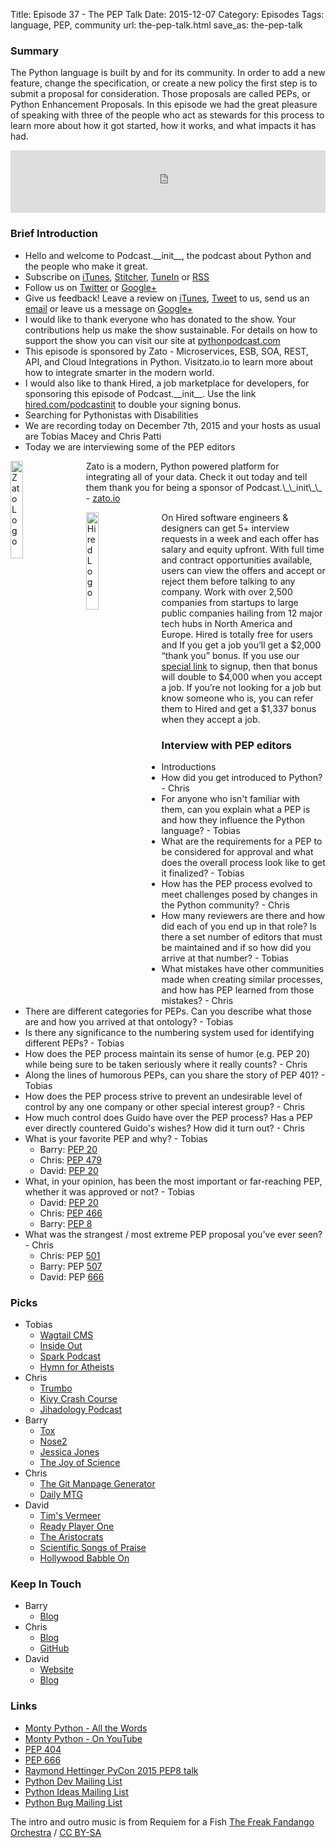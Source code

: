 Title: Episode 37 - The PEP Talk
Date: 2015-12-07
Category: Episodes
Tags: language, PEP, community
url: the-pep-talk.html
save_as: the-pep-talk

### Summary
The Python language is built by and for its community. In order to add a new feature, change the specification, or create a new policy the first step is to submit a proposal for consideration. Those proposals are called PEPs, or Python Enhancement Proposals. In this episode we had the great pleasure of speaking with three of the people who act as stewards for this process to learn more about how it got started, how it works, and what impacts it has had.

<iframe id="audio_iframe" src="http://www.podbean.com/media/player/7gdes-5b3c1b?from=yiiadmin&skin=103&postId=5979163&download=1&share=1&fonts=Helvetica&auto=0" height="100" width="100%" frameborder="0" scrolling="no" data-name="pb-iframe-player"></iframe>

### Brief Introduction
- Hello and welcome to Podcast.\_\_init\_\_, the podcast about Python and the people who make it great.
- Subscribe on [iTunes](https://itunes.apple.com/us/podcast/podcast.-init/id981834425?mt=2&uo=6&at=&ct=), [Stitcher](http://www.stitcher.com/s?fid=64838&refid=stpr), [TuneIn](http://tunein.com/embed/follow/p726240/#) or [RSS](http://podcastinit.podbean.com/feed/)
- Follow us on [Twitter](https://twitter.com/Podcast__init__) or [Google+](https://plus.google.com/+Podcastinit-the-python-podcast)
- Give us feedback! Leave a review on [iTunes](https://itunes.apple.com/us/podcast/podcast.-init/id981834425?mt=2&uo=6&at=&ct=), [Tweet](https://twitter.com/Podcast__init__) to us, send us an [email](mailto:hosts@podcastinit.com) or leave us a message on [Google+](https://plus.google.com/+Podcastinit-the-python-podcast)
- I would like to thank everyone who has donated to the show. Your contributions help us make the show sustainable. For details on how to support the show you can visit our site at [pythonpodcast.com](http://pythonpodcast.com)
- This episode is sponsored by Zato - Microservices, ESB, SOA, REST, API, and Cloud Integrations in Python. Visitzato.io to learn more about how to integrate smarter in the modern world.
- I would also like to thank Hired, a job marketplace for developers, for sponsoring this episode of Podcast.\_\_init\_\_. Use the link [hired.com/podcastinit](http://hired.com/podcastinit) to double your signing bonus.
- Searching for Pythonistas with Disabilities
- We are recording today on December 7th, 2015 and your hosts as usual are Tobias Macey and Chris Patti
- Today we are interviewing some of the PEP editors

<div class="well">
<a href="https://zato.io/docs?podcast-init"><img src="/images/zato-logo.png" alt="Zato Logo" style="float: left; width: 20%; margin-right: 20px; margin-bottom: 20px;"></img></a>
<p>
Zato is a modern, Python powered platform for integrating all of your data. Check it out today and tell them thank you for being a sponsor of Podcast.\_\_init\_\_ - <a href="https://zato.io/docs?podcast-init">zato.io</a>
</p>
</div>

<div class="well">
<a href="https://hired.com/?utm_content=shownotes-4k&utm_medium=podcast&utm_source=podcastinit"><img src="/images/hired-logo-dark-padding.png" alt="Hired Logo" style="float: left; width: 20%; margin-right: 20px;"></a>
<p>
On Hired software engineers & designers can get 5+ interview requests in a week and each offer has salary and equity upfront. With full time and contract opportunities available, users can view the offers and accept or reject them before talking to any company. Work with over 2,500 companies from startups to large public companies hailing from 12 major tech hubs in North America and Europe.  Hired is totally free for users and If you get a job you’ll get a $2,000 “thank you” bonus. If you use our <a href="https://hired.com/?utm_content=shownotes-4k&utm_medium=podcast&utm_source=podcastinit">special link</a> to signup, then that bonus will double to $4,000 when you accept a job. If you’re not looking for a job but know someone who is, you can refer them to Hired and get a $1,337 bonus when they accept a job.
</p>
</div>


### Interview with PEP editors
- Introductions
- How did you get introduced to Python? - Chris
- For anyone who isn't familiar with them, can you explain what a PEP is and how they influence the Python language? - Tobias
- What are the requirements for a PEP to be considered for approval and what does the overall process look like to get it finalized? - Tobias
- How has the PEP process evolved to meet challenges posed by changes in the Python community? - Chris
- How many reviewers are there and how did each of you end up in that role? Is there a set number of editors that must be maintained and if so how did you arrive at that number? - Tobias
- What mistakes have other communities made when creating similar processes, and how has PEP learned from those mistakes? - Chris
- There are different categories for PEPs. Can you describe what those are and how you arrived at that ontology? - Tobias
- Is there any significance to the numbering system used for identifying different PEPs? - Tobias
- How does the PEP process maintain its sense of humor (e.g. PEP 20) while being sure to be taken seriously where it really counts? - Chris
- Along the lines of humorous PEPs, can you share the story of PEP 401? - Tobias
- How does the PEP process strive to prevent an undesirable level of control by any one company or other special interest group? - Chris
- How much control does Guido have over the PEP process? Has a PEP ever directly countered Guido's wishes? How did it turn out? - Chris
- What is your favorite PEP and why? - Tobias
    - Barry: [PEP 20](https://www.python.org/dev/peps/pep-0020/)
    - Chris: [PEP 479](https://www.python.org/dev/peps/pep-0479/)
    - David: [PEP 20](https://www.python.org/dev/peps/pep-0020/)
- What, in your opinion, has been the most important or far-reaching PEP, whether it was approved or not? - Tobias
    - David: [PEP 20](https://www.python.org/dev/peps/pep-0020/)
    - Chris: [PEP 466](https://www.python.org/dev/peps/pep-0466/)
    - Barry: [PEP 8](https://www.python.org/dev/peps/pep-0008/)
- What was the strangest / most extreme PEP proposal you've ever seen? - Chris
    - Chris: PEP [501](https://www.python.org/dev/peps/pep-0501/)
    - Barry: PEP [507](https://www.python.org/dev/peps/pep-0507/)
    - David: PEP [666](https://www.python.org/dev/peps/pep-0666/)


### Picks
- Tobias
    - [Wagtail CMS](http://wagtail.io)
    - [Inside Out](http://amzn.to/1PSBoVX)
    - [Spark Podcast](http://www.cbc.ca/radio/spark)
    - [Hymn for Atheists](http://www.openculture.com/2015/12/steve-martin-writes-a-hymn-for-hymn-less-atheists.html)
- Chris
    - [Trumbo](http://www.imdb.com/title/tt3203606/)
    - [Kivy Crash Course](https://www.youtube.com/playlist?list=SPdNh1e1kmiPP4YApJm8ENK2yMlwF1_edq)
    - [Jihadology Podcast](http://jihadology.net/)
- Barry
    - [Tox](https://testrun.org/tox/latest)
    - [Nose2](http://nose2.readthedocs.org/en/latest/)
    - [Jessica Jones](http://www.imdb.com/title/tt2357547/?ref_=nv_sr_1)
    - [The Joy of Science](http://www.thegreatcourses.com/courses/joy-of-science.html)
- Chris
    - [The Git Manpage Generator](http://git-man-page-generator.lokaltog.net/)
    - [Daily MTG](http://dailymtg.com)
- David
    - [Tim's Vermeer](http://www.imdb.com/title/tt3089388/)
    - [Ready Player One](http://amzn.to/1RLQT2q)
    - [The Aristocrats](http://amzn.to/1klbBHS)
    - [Scientific Songs of Praise](http://scientificsong.com/)
    - [Hollywood Babble On](https://soundcloud.com/hollywoodbabbleon)

### Keep In Touch
- Barry
    - [Blog](wefearchange.org)
- Chris
    - [Blog](rosuav.blogspot.com)
    - [GitHub](https://github.com/rosuav)
- David
    - [Website](python.net/~goodger)
    - [Blog](david.goodger.org)


### Links
- [Monty Python - All the Words](http://smile.amazon.com/Complete-Monty-Pythons-Flying-Circus/dp/0679726470/ref=sr_1_1?ie=UTF8&qid=1449600613&sr=8-1&keywords=Monty+Python+all+the+words)
- [Monty Python - On YouTube](https://www.youtube.com/user/MontyPython)
- [PEP 404](https://www.python.org/dev/peps/pep-0404/)
- [PEP 666](https://www.python.org/dev/peps/pep-0666/)
- [Raymond Hettinger PyCon 2015 PEP8 talk](https://www.youtube.com/watch?v=wf-BqAjZb8M)
- [Python Dev Mailing List](https://mail.python.org/mailman/listinfo/python-dev)
- [Python Ideas Mailing List](https://mail.python.org/mailman/listinfo/python-ideas)
- [Python Bug Mailing List](https://mail.python.org/mailman/listinfo/python-bugs-list)

The intro and outro music is from Requiem for a Fish [The Freak Fandango Orchestra](http://freemusicarchive.org/music/The_Freak_Fandango_Orchestra/)  / [CC BY-SA](http://creativecommons.org/licenses/by-sa/3.0/)

